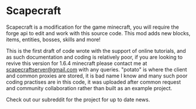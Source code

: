 Scapecraft
==========

Scapecraft is a modification for the game minecraft, you will require the forge api to edit and work with this source code. This mod adds new blocks, items, entities, bosses, skills and more!

This is the first draft of code wrote with the support of online tutorials, and as such documentation and coding is relatively poor, if you are looking to revive this version for 1.6.4 minecraft please contact me at scapecraftserver@gmail.com with any queries. 
"potato" is where the client and common proxies are stored, it is bad name I know and many such poor coding practises are in this code, it was uploaded after common request and community collaboration rather than built as an example project. 

Check out our subreddit for the project for up to date news.
